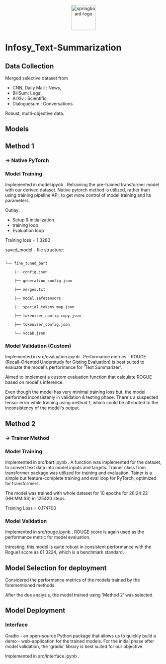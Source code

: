 <div align='center'>
    <a href="https://imgbb.com/"><img src="https://i.ibb.co/KyRp80C/springboard-logo.jpg" alt="springboard-logo" border="0" height='80'></a>
</div>

# Infosy_Text-Summarization
## Data Collection
Merged selective dataset from 
- CNN, Daily Mail : News, 
- BillSum: Legal, 
- ArXiv : Scientific,
- Dialoguesum : Conversations.

Robust, multi-objective data.
 
## Models

## Method 1
### -> Native PyTorch
### Model Training

Implemented in model.ipynb .
Retraining the pre-trained transformer model with our derived dataset. Native pytorch method is utilized, rather than using training pipeline API, to get more control of model training and its parameters.

Outlay:
- Setup & initialization
- training loop
- Evaluation loop

Training loss = 1.3280

saved_model - file structure:

```

└── fine_tuned_bart

    ├── config.json

    ├── generation_config.json

    ├── merges.txt

    ├── model.safetensors

    ├── special_tokens_map.json

    ├── tokenizer_config copy.json

    ├── tokenizer_config.json

    └── vocab.json
```
 
### Model Validation (Custom)

Implemented in src/evaluation.ipynb .
Performance metrics - ROUGE (Recall-Oriented Understudy for Gisting Evaluation) is best suited to evaluate the model's performance for 'Text Summarizer'.

Aimed to implement a custom evaluation function that calculate ROGUE based on model's inference.

Even though the model has very minimal training loss but, the model performed inconsistenly in validation & testing phase. There's a suspected tensor error while training using method 1, which could be attributed to the inconsistency of the model's output. 

## Method 2
### -> Trainer Method
### Model Training
Implemented in src/bart.ipynb .
A function was implemented for the dataset, to convert text data into model inputs and targets. Trainer class from transformer package was utilized for training and evaluation. Tainer is a simple but feature-complete training and eval loop for PyTorch, optimized for transformers.

The model was trained with whole dataset for 10 epochs for 26:24:22 (HH:MM:SS) in 125420 steps.

Training Loss = 0.174700

### Model Validation
Implemented in src/rouge.ipynb .
ROUGE score is again used as the performance metric for model evaluation.

Intresting, this model is quite robust in consistent performance with the Rogue1 score as 61.3224, which is a benchmark standard.

## Model Selection for deployment
Considered the performance metrics of the models trained by the forementioned methods.

After the due analysis, the model trained using 'Method 2' was selected.

## Model Deployment
### Interface
Gradio - an open-source Python package that allows us to quickly build a demo - web-application for the trained models.
For the initial phase after model validation, the 'gradio' library is best suited for our objective.

Implemented in src/interface.ipynb .

